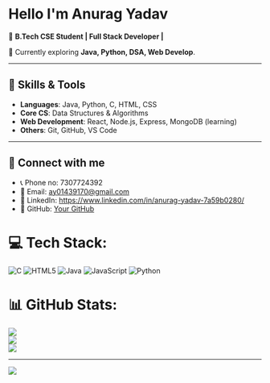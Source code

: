 # Hello I'm Anurag Yadav  

🚀 **B.Tech CSE Student |  Full Stack Developer |**

  
🌱 Currently exploring **Java, Python, DSA, Web Develop**.  

---

## 🔹 Skills & Tools
- **Languages**: Java, Python, C, HTML, CSS  
- **Core CS**: Data Structures & Algorithms  
- **Web Development**: React, Node.js, Express, MongoDB (learning)  
- **Others**: Git, GitHub, VS Code  


---

## 🔹 Connect with me
- 📞 Phone no: 7307724392
- 📧 Email: ay01439170@gmail.com  
- 💼 LinkedIn: https://www.linkedin.com/in/anurag-yadav-7a59b0280/
- 🐙 GitHub: [Your GitHub](https://github.com/Anuragyadav76)  


# 💻 Tech Stack:
![C](https://img.shields.io/badge/c-%2300599C.svg?style=for-the-badge&logo=c&logoColor=white) ![HTML5](https://img.shields.io/badge/html5-%23E34F26.svg?style=for-the-badge&logo=html5&logoColor=white) ![Java](https://img.shields.io/badge/java-%23ED8B00.svg?style=for-the-badge&logo=openjdk&logoColor=white) ![JavaScript](https://img.shields.io/badge/javascript-%23323330.svg?style=for-the-badge&logo=javascript&logoColor=%23F7DF1E) ![Python](https://img.shields.io/badge/python-3670A0?style=for-the-badge&logo=python&logoColor=ffdd54)
# 📊 GitHub Stats:
![](https://github-readme-stats.vercel.app/api?username=Anuragyadav&theme=gotham&hide_border=false&include_all_commits=true&count_private=false)<br/>
![](https://nirzak-streak-stats.vercel.app/?user=Anuragyadav&theme=gotham&hide_border=false)<br/>
![](https://github-readme-stats.vercel.app/api/top-langs/?username=Anuragyadav&theme=gotham&hide_border=false&include_all_commits=true&count_private=false&layout=compact)

---
[![](https://visitcount.itsvg.in/api?id=Anuragyadav&icon=0&color=0)](https://visitcount.itsvg.in)

<!-- Proudly created with GPRM ( https://gprm.itsvg.in ) -->
